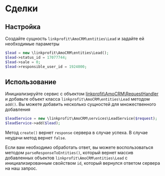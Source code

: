 # Сделки

## Настройка
Создайте сущность `linkprofit\AmoCRM\entities\Lead` и задайте ей необходимые параметры

```php
$lead = new \linkprofit\AmoCRM\entities\Lead();
$lead->status_id = 17077744;
$lead->sale = 0;
$lead->responsible_user_id = 1924000;
```

## Использование
Инициализируйте сервис с объектом [linkprofit\AmoCRM\RequestHandler](docs/request.md) и добавьте объект класса `linkprofit\AmoCRM\entities\Lead` методом `add()`.
Вы можете добавить несколько сущностей для множественного добавления

```php
$leadService = new \linkprofit\AmoCRM\services\LeadService($request);
$leadService->add($lead);
```

Метод `create()` вернет `response` сервера в случае успеха. В случае неудачи метод вернет `false`.

Если вам необходимо обработать ответ, вы можете воспользоваться методом `parseResponseToEntities()`, который вернет массив добавленных объектов `linkprofit\AmoCRM\entities\Lead` с инициализированным свойством `id`, который вернулся ответом сервера на наш запрос.
